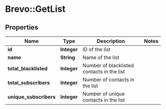 # Brevo::GetList

## Properties
Name | Type | Description | Notes
------------ | ------------- | ------------- | -------------
**id** | **Integer** | ID of the list | 
**name** | **String** | Name of the list | 
**total_blacklisted** | **Integer** | Number of blacklisted contacts in the list | 
**total_subscribers** | **Integer** | Number of contacts in the list | 
**unique_subscribers** | **Integer** | Number of unique contacts in the list | 


